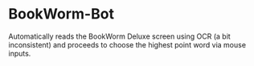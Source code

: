 # BookWorm-Bot
Automatically reads the BookWorm Deluxe screen using OCR (a bit inconsistent) and proceeds to choose the highest point word via mouse inputs.
